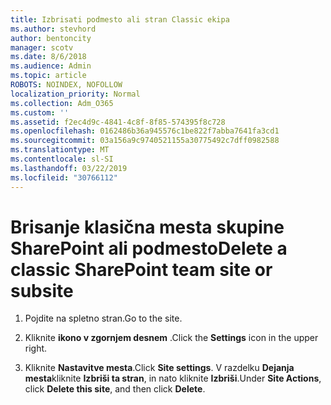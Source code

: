```yaml
---
title: Izbrisati podmesto ali stran Classic ekipa
ms.author: stevhord
author: bentoncity
manager: scotv
ms.date: 8/6/2018
ms.audience: Admin
ms.topic: article
ROBOTS: NOINDEX, NOFOLLOW
localization_priority: Normal
ms.collection: Adm_O365
ms.custom: ''
ms.assetid: f2ec4d9c-4841-4c8f-8f85-574395f8c728
ms.openlocfilehash: 0162486b36a945576c1be822f7abba7641fa3cd1
ms.sourcegitcommit: 03a156a9c9740521155a30775492c7dff0982588
ms.translationtype: MT
ms.contentlocale: sl-SI
ms.lasthandoff: 03/22/2019
ms.locfileid: "30766112"
---
```

# <a name="delete-a-classic-sharepoint-team-site-or-subsite"></a><span data-ttu-id="bed72-102">Brisanje klasična mesta skupine SharePoint ali podmesto</span><span class="sxs-lookup"><span data-stu-id="bed72-102">Delete a classic SharePoint team site or subsite</span></span>

1. <span data-ttu-id="bed72-103">Pojdite na spletno stran.</span><span class="sxs-lookup"><span data-stu-id="bed72-103">Go to the site.</span></span>
    
2. <span data-ttu-id="bed72-104">Kliknite **ikono v zgornjem desnem** .</span><span class="sxs-lookup"><span data-stu-id="bed72-104">Click the **Settings** icon in the upper right.</span></span> 
    
3. <span data-ttu-id="bed72-105">Kliknite **Nastavitve mesta**.</span><span class="sxs-lookup"><span data-stu-id="bed72-105">Click **Site settings**.</span></span> <span data-ttu-id="bed72-106">V razdelku **Dejanja mesta**kliknite **Izbriši ta stran**, in nato kliknite **Izbriši**.</span><span class="sxs-lookup"><span data-stu-id="bed72-106">Under **Site Actions**, click **Delete this site**, and then click **Delete**.</span></span>
    

